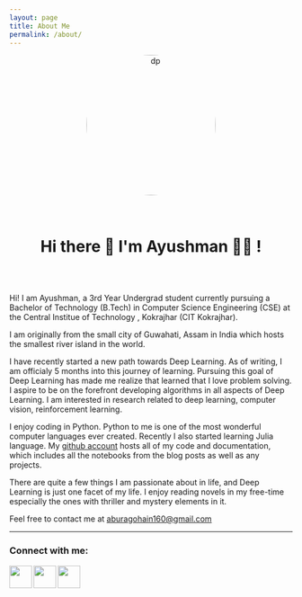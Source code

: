 ```yaml
---
layout: page
title: About Me
permalink: /about/
---
```


<style>
    img.rounded-corners {
        border-radius: 50%;
    }
</style>

<div align="center">
    <img src="https://www.dropbox.com/s/602juvgb0dfdbj3/git.jpeg?raw=1" alt="dp" width="230" height="250"
        class="rounded-corners">
</div>
<br />
<br />

<div align="center">
    <h1><b> Hi there 👋 I'm Ayushman 👨‍💻 !</b></h1>
</div>

<br />
<br />

Hi! I am Ayushman, a 3rd Year Undergrad student currently pursuing a Bachelor of Technology (B.Tech) in Computer Science Engineering (CSE) at the Central Institue of Technology , Kokrajhar (CIT Kokrajhar). 

I am originally from the small city of Guwahati, Assam in India which hosts the smallest river island in the world.

I have recently started a new path towards Deep Learning. As of writing, I am officialy 5 months into this journey of learning. Pursuing this goal of Deep Learning has made me realize that learned that I love problem solving. I aspire to be on the forefront developing algorithms in all aspects of Deep Learning. I am interested in research related to deep learning, computer vision, reinforcement learning.

I enjoy coding in Python. Python to me is one of the most wonderful computer languages ever created. Recently I also started learning Julia language. My [github account](https://github.com/benihime91) hosts all of my code and documentation, which includes all the notebooks from the blog posts as well as any projects.

There are quite a few things I am passionate about in life, and Deep Learning is just one facet of my life. I enjoy reading novels in my free-time especially the ones with thriller and mystery elements in it.

Feel free to contact me at aburagohain160@gmail.com

---
### **Connect with me**:
[<img align="left" width="40px" src="https://cdn.jsdelivr.net/npm/simple-icons@v3/icons/twitter.svg" />][twitter]
[<img align="left" width="40px" src="https://cdn.jsdelivr.net/npm/simple-icons@v3/icons/linkedin.svg" />][linkedin]
[<img align="left" width="40px" src="https://cdn.jsdelivr.net/npm/simple-icons@v3/icons/instagram.svg" />][instagram]

<br />
<br />


[linkedin]: https://www.linkedin.com/in/ayushman-buragohain-2145a7184/
[instagram]: https://www.instagram.com/_ayushman160_/
[twitter]: https://twitter.com/Ayushma75139217
[token]: 65edbf05a1ac2b4787d1fa953cd9108b3ea3addf